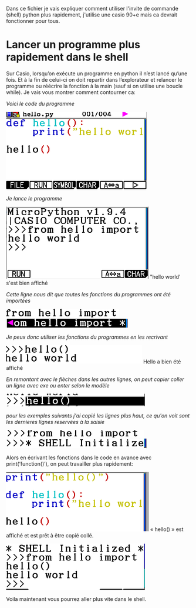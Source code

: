 Dans ce fichier je vais expliquer comment utiliser l'invite de commande (shell) python plus rapidement, j'utilise une casio 90+e mais ca devrait fonctionner pour tous.

# Lancer un programme plus rapidement dans le shell 

Sur Casio, lorsqu’on exécute un programme en python il n’est lancé qu’une fois. Et à la fin de celui-ci on doit repartir dans l’explorateur et relancer le programme ou réécrire la fonction à la main (sauf si on utilise une boucle while). Je vais vous montrer comment contourner ca:

*Voici le code du programme*

![code](https://github.com/1Tyron140/maths/blob/main/images/screenshots/RunScriptInShell_1.png?raw=true "Code")

*Je lance le programme*

![shell](https://github.com/1Tyron140/maths/blob/main/images/screenshots/RunScriptInShell_2.png?raw=true "shell")
"hello world' s'est bien affiché

*Cette ligne nous dit que toutes les fonctions du programmes ont été importées*

![import](https://github.com/1Tyron140/maths/blob/main/images/screenshots/RunScriptInShell_3.png?raw=true "import de fonctions1")
![import](https://github.com/1Tyron140/maths/blob/main/images/screenshots/RunScriptInShell_4.png?raw=true "import de fonctions2")

*Je peux donc utiliser les fonctions du programmes en les recrivant*

![hello](https://github.com/1Tyron140/maths/blob/main/images/screenshots/RunScriptInShell_5.png?raw=true "utilisation de la fonction hello()")
Hello a bien été affiché

*En remontant avec le flèches dans les autres lignes, on peut copier coller un ligne avec exe ou enter selon le modèle*

![copie](https://github.com/1Tyron140/maths/blob/main/images/screenshots/RunScriptInShell_6.png?raw=true "copié")

*pour les exemples suivants j'ai copié les lignes plus haut, ce qu'on voit sont les dernieres lignes reservées à la saisie*

![colle](https://github.com/1Tyron140/maths/blob/main/images/screenshots/RunScriptInShell_8.png?raw=true "collé_1")
![colle](https://github.com/1Tyron140/maths/blob/main/images/screenshots/RunScriptInShell_9.png?raw=true "collé_2")

Alors en écrivant les fonctions dans le code en avance avec print(‘function()’), on peut travailler plus rapidement:

![code_2](https://github.com/1Tyron140/maths/blob/main/images/screenshots/RunScriptInShell_10.png?raw=true "code_2")
« hello() » est affiché et est prêt à être copié collé.


![shell_2](https://github.com/1Tyron140/maths/blob/main/images/screenshots/RunScriptInShell_11.png?raw=true "shell_22")

Voila maintenant vous pourrez aller plus vite dans le shell.



